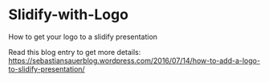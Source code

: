 # Slidify-with-Logo
How to get your logo to a slidify presentation


Read this blog entry to get more details: https://sebastiansauerblog.wordpress.com/2016/07/14/how-to-add-a-logo-to-slidify-presentation/
